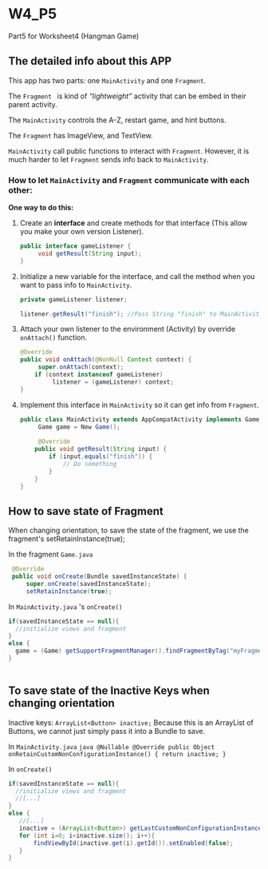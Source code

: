 # W4_P5
 Part5 for Worksheet4 (Hangman Game)



## The detailed info about this APP

This app has two parts: one `MainActivity` and one `Fragment`.

The `Fragment ` is kind of *“lightweight”* activity that can be embed in their parent activity.

The `MainActivity` controls the A-Z, restart game, and hint buttons.

The `Fragment` has ImageView, and TextView.

`MainActivity` call public functions to interact with `Fragment`. However, it is much harder to let `Fragment` sends info back to `MainActivity`.



### How to let `MainActivity` and `Fragment` communicate with each other:

**One way to do this:**

1. Create an **interface** and create methods for that interface (This allow you make your own version Listener).

   ```java
   public interface gameListener {
   		void getResult(String input);
   }
   ```

2. Initialize a new variable for the interface, and call the method when you want to pass info to `MainActivity`.

   ```java
   private gameListener listener;
   
   listener.getResult("finish"); //Pass String "finish" to MainActivity
   ```

3. Attach your own listener to the environment (Activity) by override `onAttach()` function.

   ```java
   @Override
   public void onAttach(@NonNull Context context) {
   		super.onAttach(context);
       if (context instanceof gameListener)
         	listener = (gameListener) context;
   }
   ```

4. Implement this interface in `MainActivity` so it can get info from `Fragment`.

   ```java
   public class MainActivity extends AppCompatActivity implements Game.gameListener{
     	Game game = New Game();
     
     	@Override
       public void getResult(String input) {
           if (input.equals("finish")) {
               // Do something
           }
       }
   }
   ```

## How to save state of Fragment
When changing orientation, to save the state of the fragment, we use the fragment's setRetainInstance(true);

In the fragment `Game.java`
   ```java
    @Override
    public void onCreate(Bundle savedInstanceState) {
        super.onCreate(savedInstanceState);
        setRetainInstance(true);
   ```
   
In `MainActivity.java` 's `onCreate()` 
   ```java
   if(savedInstanceState == null){
     //initialize views and fragment
   }
   else {
     game = (Game) getSupportFragmentManager().findFragmentByTag("myFragment");
   }
    
   ```

## To save state of the Inactive Keys when changing orientation
Inactive keys: `ArrayList<Button> inactive;`
Because this is an ArrayList of Buttons, we cannot just simply pass it into a Bundle to save.

In `MainActivity.java`
    ```java
    @Nullable
    @Override
    public Object onRetainCustomNonConfigurationInstance() {
        return inactive;
    }```

In `onCreate()` 
   ```java
   if(savedInstanceState == null){
     //initialize views and fragment
     //[...]
   }
   else {
      //[...]
      inactive = (ArrayList<Button>) getLastCustomNonConfigurationInstance();
      for (int i=0; i<inactive.size(); i++){
          findViewById(inactive.get(i).getId()).setEnabled(false);
      }
   }
   ```
